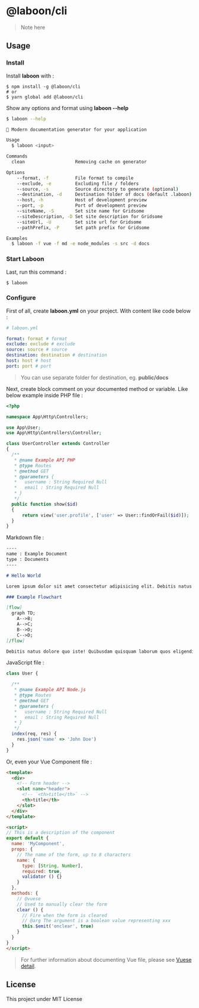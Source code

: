 # @laboon/cli

> Note here

## Usage

### Install

Install **laboon** with :

```
$ npm install -g @laboon/cli
# or
$ yarn global add @laboon/cli
```

Show any options and format using **laboon --help**

```bash
$ laboon --help

🐋 Modern documentation generator for your application

Usage
  $ laboon <input>

Commands
  clean                   Removing cache on generator

Options
    --format, -f          File format to compile
    --exclude, -e         Excluding file / folders
    --source, -s          Source directory to generate (optional)
    --destination, -d     Destination folder of docs (default .laboon)
    --host, -h            Host of development preview
    --port, -p            Port of development preview
    --siteName, -S        Set site name for Gridsome
    --siteDescription, -D Set site description for Gridsome
    --siteUrl, -U         Set site url for Gridsome
    --pathPrefix, -P      Set path prefix for Gridsome

Examples
  $ laboon -f vue -f md -e node_modules -s src -d docs
```

### Start Laboon

Last, run this command :

```bash
$ laboon
```

### Configure

First of all, create **laboon.yml** on your project. With content like code below :

```yaml
# laboon.yml

format: format # format
exclude: exclude # exclude
source: source # source
destination: destination # destination
host: host # host
port: port # port
```

> You can use separate folder for destination, eg. **public/docs**

Next, create block comment on your documented method or variable. Like below example inside PHP file :

```php
<?php

namespace App\Http\Controllers;

use App\User;
use App\Http\Controllers\Controller;

class UserController extends Controller
{
  /**
   * @name Example API PHP
   * @type Routes
   * @method GET
   * @parameters {
   *   username : String Required Null
   *   email : String Required Null
   * }
   */
  public function show($id)
  {
      return view('user.profile', ['user' => User::findOrFail($id)]);
  }
}
```

Markdown file :

```markdown
----
name : Example Document
type : Documents
----

# Hello World

Lorem ipsum dolor sit amet consectetur adipisicing elit. Debitis natus dolore quo iste! Quibusdam quisquam laborum quos eligendi natus, reiciendis praesentium delectus ducimus enim. Aspernatur dicta provident veniam aliquam obcaecati!

### Example Flowchart

[flow]
  graph TD;
    A-->B;
    A-->C;
    B-->D;
    C-->D;
[/flow]

Debitis natus dolore quo iste! Quibusdam quisquam laborum quos eligendi natus, reiciendis praesentium delectus ducimus enim. Aspernatur dicta provident veniam aliquam obcaecati!
```

JavaScript file :

```js
class User {

  /**
   * @name Example API Node.js
   * @type Routes
   * @method GET
   * @parameters {
   *   username : String Required Null
   *   email : String Required Null
   * }
   */
  index(req, res) {
    res.json('name' => 'John Doe')
  }
}
```

Or, even your Vue Component file :

```html
<template>
  <div>
    <!-- Form header -->
    <slot name="header">
      <!-- `<th>title</th>` -->
      <th>title</th>
    </slot>
  </div>
</template>

<script>
// This is a description of the component
export default {
  name: 'MyComponent',
  props: {
    // The name of the form, up to 8 characters
    name: {
      type: [String, Number],
      required: true,
      validator () {}
    }
  },
  methods: {
    // @vuese
    // Used to manually clear the form
    clear () {
      // Fire when the form is cleared
      // @arg The argument is a boolean value representing xxx
      this.$emit('onclear', true)
    }
  }
}
</script>
```

> For further information about documenting Vue file, please see [Vuese detail](https://vuese.org/cli/#motivation).

## License

This project under MIT License